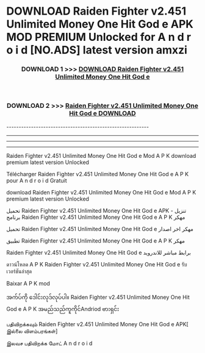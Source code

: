 # DOWNLOAD Raiden Fighter v2.451 Unlimited Money One Hit God e  APK MOD PREMIUM Unlocked for A n d r o i d [NO.ADS] latest version amxzi 



<div align="center">

<h3>DOWNLOAD 1 >>> <a href="https://getmod2.web.app/?judul=Raiden Fighter v2.451 Unlimited Money One Hit God e ">DOWNLOAD Raiden Fighter v2.451 Unlimited Money One Hit God e </a></h3><br>

<h3>DOWNLOAD 2 >>> <a href="https://getmod2.web.app/?judul=Raiden Fighter v2.451 Unlimited Money One Hit God e ">Raiden Fighter v2.451 Unlimited Money One Hit God e  DOWNLOAD </a></h3>

</div>
----------------------------------------------------------

----------------------------------------------------------

----------------------------------------------------------

----------------------------------------------------------

Raiden Fighter v2.451 Unlimited Money One Hit God e  Mod A P K download premium latest version Unlocked

Télécharger Raiden Fighter v2.451 Unlimited Money One Hit God e  A P K pour A n d r o i d Gratuit

download Raiden Fighter v2.451 Unlimited Money One Hit God e  Mod A P K premium latest version Unlocked

تحميل Raiden Fighter v2.451 Unlimited Money One Hit God e  APK - تنزيل برنامج Raiden Fighter v2.451 Unlimited Money One Hit God e  A P K مهكر

تحميل Raiden Fighter v2.451 Unlimited Money One Hit God e  مهكر اخر اصدار

تطبيق Raiden Fighter v2.451 Unlimited Money One Hit God e  A P K مهكر

Raiden Fighter v2.451 Unlimited Money One Hit God e  برابط مباشر للاندرويد

ดาวน์โหลด A P K Raiden Fighter v2.451 Unlimited Money One Hit God e  รับเวอร์ชันล่าสุด

Baixar A P K mod

အက်ပ်ကို ဒေါင်းလုဒ်လုပ်ပါ။ Raiden Fighter v2.451 Unlimited Money One Hit God e  A P K အမည်သည်ကူကိုင်Andriod ဗားရှင်း

பதிவிறக்கவும் Raiden Fighter v2.451 Unlimited Money One Hit God e  APK[ இல்லை விளம்பரங்கள்] 
 
இலவச பதிவிறக்க மோட் A n d r o i d



